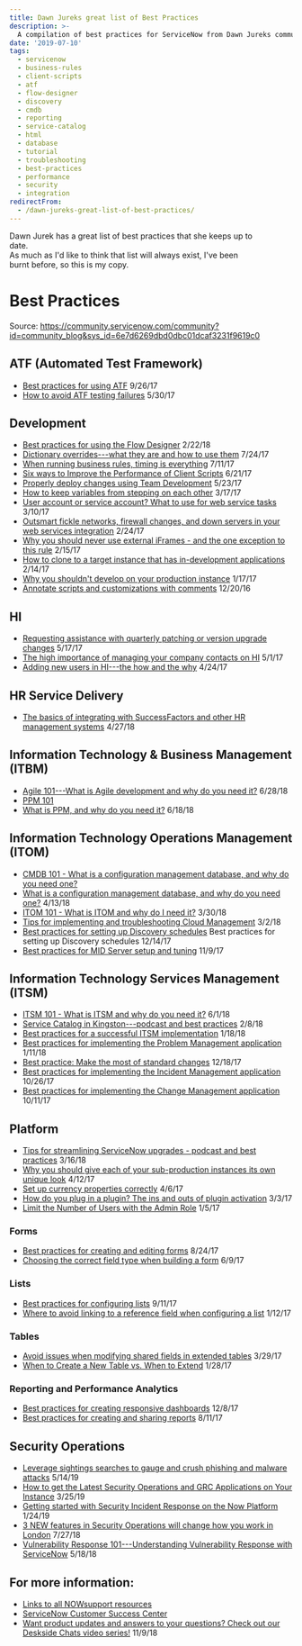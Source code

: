 ```yaml
---
title: Dawn Jureks great list of Best Practices
description: >-
  A compilation of best practices for ServiceNow from Dawn Jureks community
date: '2019-07-10'
tags:
  - servicenow
  - business-rules
  - client-scripts
  - atf
  - flow-designer
  - discovery
  - cmdb
  - reporting
  - service-catalog
  - html
  - database
  - tutorial
  - troubleshooting
  - best-practices
  - performance
  - security
  - integration
redirectFrom:
  - /dawn-jureks-great-list-of-best-practices/
---
```


<!--StartFragment-->

Dawn Jurek has a great list of best practices that she keeps up to\
date.\
As much as I'd like to think that list will always exist, I've been\
burnt before, so this is my copy.

# Best Practices

Source: <https://community.servicenow.com/community?id=community_blog&sys_id=6e7d6269dbd0dbc01dcaf3231f9619c0>

## ATF (Automated Test Framework)

* [Best practices for using ATF](https://community/?id=community_blog&sys_id=1a4e66addbd0dbc01dcaf3231f96192f) 9/26/17
* [How to avoid ATF testing failures](https://community.servicenow.com/community?id=community_blog&sys_id=84dc2665dbd0dbc01dcaf3231f96190f) 5/30/17

## Development

* [Best practices for using the Flow Designer](https://community.servicenow.com/community?id=community_blog&sys_id=09becbf3db589b403882fb651f961986) 2/22/18
* [Dictionary overrides---what they are and how to use them](https://community.servicenow.com/community?id=community_blog&sys_id=582de2e5dbd0dbc01dcaf3231f961988) 7/24/17
* [When running business rules, timing is everything](https://community.servicenow.com/community?id=community_blog&sys_id=342e266ddbd0dbc01dcaf3231f961971) 7/11/17
* [Six ways to Improve the Performance of Client Scripts](https://community.servicenow.com/community?id=community_blog&sys_id=47bc6e25dbd0dbc01dcaf3231f961967) 6/21/17
* [Properly deploy changes using Team Development](https://community.servicenow.com/community?id=community_blog&sys_id=c79dae69dbd0dbc01dcaf3231f96192a) 5/23/17
* [How to keep variables from stepping on each other](https://community.servicenow.com/community?id=community_blog&sys_id=ddecea65dbd0dbc01dcaf3231f9619f0) 3/17/17
* [User account or service account? What to use for web service tasks](https://community.servicenow.com/community?id=community_blog&sys_id=b4fca2a5dbd0dbc01dcaf3231f961900) 3/10/17
* [Outsmart fickle networks, firewall changes, and down servers in your web services integration](https://community.servicenow.com/community?id=community_blog&sys_id=51aca225dbd0dbc01dcaf3231f9619f8) 2/24/17
* [Why you should never use external iFrames - and the one exception to this rule](https://community.servicenow.com/community?id=community_blog&sys_id=675d2a29dbd0dbc01dcaf3231f961910) 2/15/17
* [How to clone to a target instance that has in-development applications](https://community.servicenow.com/community?id=community_blog&sys_id=4a1e226ddbd0dbc01dcaf3231f9619dd) 2/14/17
* [Why you shouldn't develop on your production instance](https://community.servicenow.com/community?id=community_blog&sys_id=c64e26addbd0dbc01dcaf3231f9619da) 1/17/17
* [Annotate scripts and customizations with comments](https://community.servicenow.com/community?id=community_blog&sys_id=6f4da229dbd0dbc01dcaf3231f9619a8) 12/20/16

## HI

* [Requesting assistance with quarterly patching or version upgrade changes](https://community.servicenow.com/community?id=community_blog&sys_id=cb5eeaaddbd0dbc01dcaf3231f96198f) 5/17/17
* [The high importance of managing your company contacts on HI](https://community.servicenow.com/community?id=community_blog&sys_id=c07ceea1dbd0dbc01dcaf3231f9619b4) 5/1/17
* [Adding new users in HI---the how and the why](https://community.servicenow.com/community?id=community_blog&sys_id=aa2da6e5dbd0dbc01dcaf3231f961912) 4/24/17

## HR Service Delivery

* [The basics of integrating with SuccessFactors and other HR management systems](https://community.servicenow.com/community?id=community_blog&sys_id=2cf37273db2d5b40852c7a9e0f961920) 4/27/18

## Information Technology & Business Management (ITBM)

* [Agile 101---What is Agile development and why do you need it?](https://community.servicenow.com/community?id=community_blog&sys_id=e300ac23dbf69bc09d612926ca961977) 6/28/18
* [PPM 101](https://community.servicenow.com/community?id=community_blog&sys_id=16ec5613dba21340e0e80b55ca961910)
* [What is PPM, and why do you need it?](https://community.servicenow.com/community?id=community_blog&sys_id=16ec5613dba21340e0e80b55ca961910) 6/18/18

## Information Technology Operations Management (ITOM)

* [CMDB 101 - What is a configuration management database, and why do you need one?](https://community.servicenow.com/community?id=community_blog&sys_id=e913125fdbd9d7404837f3231f9619de)
* [What is a configuration management database, and why do you need one?](https://community.servicenow.com/community?id=community_blog&sys_id=e913125fdbd9d7404837f3231f9619de) 4/13/18
* [ITOM 101 - What is ITOM and why do I need it?](https://community.servicenow.com/community?id=community_blog&sys_id=6ab2a303db0d9bc4852c7a9e0f96194b) 3/30/18
* [Tips for implementing and troubleshooting Cloud Management](https://community.servicenow.com/community?id=community_blog&sys_id=224bdde9dbacdf00b61ff3231f9619ef) 3/2/18
* [Best practices for setting up Discovery schedules](https://community/?id=community_blog&sys_id=e41daea5dbd0dbc01dcaf3231f96197b) Best practices for setting up Discovery schedules 12/14/17
* [Best practices for MID Server setup and tuning](https://community/?id=community_blog&sys_id=9d1deea5dbd0dbc01dcaf3231f961939) 11/9/17

## Information Technology Services Management (ITSM)

* [ITSM 101 - What is ITSM and why do you need it?](https://community.servicenow.com/community?id=community_blog&sys_id=0dd93b5bdb5edfc02d1efb651f961927) 6/1/18
* [Service Catalog in Kingston---podcast and best practices](https://community/?id=community_blog&sys_id=0e8da669dbd0dbc01dcaf3231f961981) 2/8/18
* [Best practices for a successful ITSM implementation](https://community/?id=community_blog&sys_id=f71da2e5dbd0dbc01dcaf3231f9619a4) 1/18/18
* [Best practices for implementing the Problem Management application](https://community/?id=community_blog&sys_id=dfdc6a65dbd0dbc01dcaf3231f96196b) 1/11/18
* [Best practice: Make the most of standard changes](https://community/?id=community_blog&sys_id=c1ecea65dbd0dbc01dcaf3231f9619a3) 12/18/17
* [Best practices for implementing the Incident Management application](https://community/?id=community_blog&sys_id=452e266ddbd0dbc01dcaf3231f9619f1) 10/26/17
* [Best practices for implementing the Change Management application](https://community/?id=community_blog&sys_id=e4edeae9dbd0dbc01dcaf3231f961962) 10/11/17

## Platform

* [Tips for streamlining ServiceNow upgrades - podcast and best practices](https://community.servicenow.com/community?id=community_blog&sys_id=cc7ebd56db385f402e247a9e0f961945) 3/16/18
* [Why you should give each of your sub-production instances its own unique look](https://community/?id=community_blog&sys_id=a5ec2e65dbd0dbc01dcaf3231f9619ac) 4/12/17
* [Set up currency properties correctly](https://community/?id=community_blog&sys_id=f1bcea25dbd0dbc01dcaf3231f96193b) 4/6/17
* [How do you plug in a plugin? The ins and outs of plugin activation](https://community/?id=community_blog&sys_id=8f2e2a6ddbd0dbc01dcaf3231f9619e0) 3/3/17
* [Limit the Number of Users with the Admin Role](https://community/?id=community_blog&sys_id=730e6e2ddbd0dbc01dcaf3231f961927) 1/5/17

### Forms

* [Best practices for creating and editing forms](https://community/?id=community_blog&sys_id=6b9dae69dbd0dbc01dcaf3231f9619ec) 8/24/17
* [Choosing the correct field type when building a form](https://community/?id=community_blog&sys_id=571da2e5dbd0dbc01dcaf3231f961915) 6/9/17

### Lists

* [Best practices for configuring lists](https://community/?id=community_blog&sys_id=0e0eaa2ddbd0dbc01dcaf3231f9619ff) 9/11/17
* [Where to avoid linking to a reference field when configuring a list](https://community/?id=community_blog&sys_id=1b3d2ee5dbd0dbc01dcaf3231f961933) 1/12/17

### Tables

* [Avoid issues when modifying shared fields in extended tables](https://community/?id=community_blog&sys_id=00fd622ddbd0dbc01dcaf3231f961974) 3/29/17
* [When to Create a New Table vs. When to Extend](https://community/?id=community_blog&sys_id=077da269dbd0dbc01dcaf3231f961966) 1/28/17

### Reporting and Performance Analytics

* [Best practices for creating responsive dashboards](https://community/?id=community_blog&sys_id=ab8caae1dbd0dbc01dcaf3231f961913) 12/8/17
* [Best practices for creating and sharing reports](https://community/?id=community_blog&sys_id=018d2669dbd0dbc01dcaf3231f9619aa) 8/11/17

## Security Operations

* [Leverage sightings searches to gauge and crush phishing and malware attacks](https://community.servicenow.com/community?id=community_blog&sys_id=f8b5b4efdb48f3804819fb2439961900) 5/14/19
* [How to get the Latest Security Operations and GRC Applications on Your Instance](https://community.servicenow.com/community?id=community_blog&sys_id=fa6eff4ddb58b3841cd8a345ca961918) 3/25/19
* [Getting started with Security Incident Response on the Now Platform](https://community.servicenow.com/community?id=community_blog&sys_id=0478e869db03a3409a64e15b8a9619d7) 1/24/19
* [3 NEW features in Security Operations will change how you work in London](https://community.servicenow.com/community?id=community_blog&sys_id=da5c0491dba3d3049d612926ca9619a4) 7/27/18
* [Vulnerability Response 101---Understanding Vulnerability Response with ServiceNow](https://community.servicenow.com/community?id=community_blog&sys_id=34650042dbc693c0b61ff3231f961902) 5/18/18

## For more information:

* [Links to all NOWsupport resources](https://community.servicenow.com/community?id=community_blog&sys_id=1e7c5592db8e53047b337a9e0f96193e)
* [ServiceNow Customer Success Center](https://www.servicenow.com/success.html)
* [Want product updates and answers to your questions? Check out our Deskside Chats video series!](https://community.servicenow.com/community?id=community_blog&sys_id=c6e2eb55dbe92300656a5583ca96199e) 11/9/18

<!--EndFragment-->